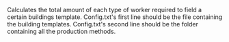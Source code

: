 Calculates the total amount of each type of worker required to field a certain buildings template. 
Config.txt's first line should be the file containing the building templates.
Config.txt's second line should be the folder containing all the production methods.